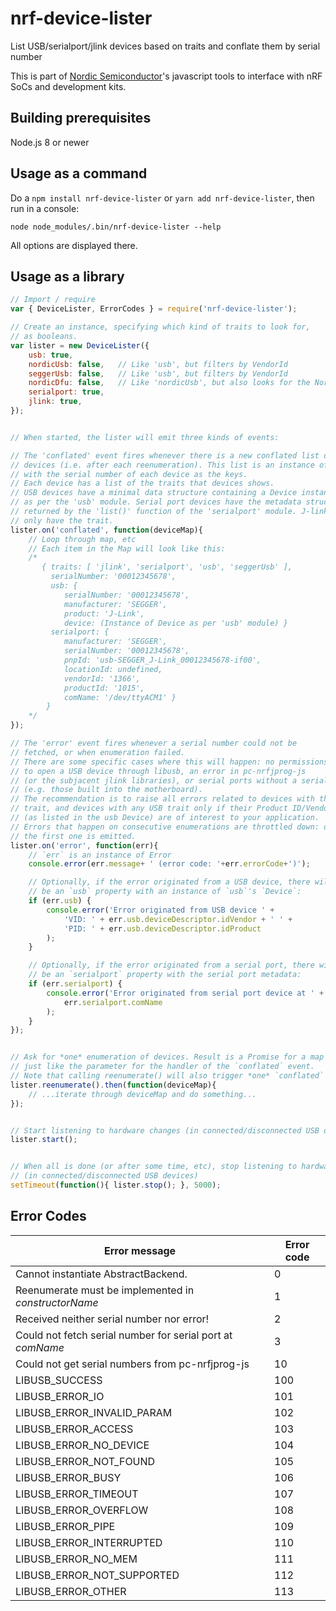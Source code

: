 
# nrf-device-lister

List USB/serialport/jlink devices based on traits and conflate them by serial number

This is part of [Nordic Semiconductor](http://www.nordicsemi.com/)'s javascript tools to
interface with nRF SoCs and development kits.

## Building prerequisites

Node.js 8 or newer

## Usage as a command

Do a `npm install nrf-device-lister` or `yarn add nrf-device-lister`, then run in a console:

`node node_modules/.bin/nrf-device-lister --help`

All options are displayed there.


## Usage as a library


```js
// Import / require
var { DeviceLister, ErrorCodes } = require('nrf-device-lister');

// Create an instance, specifying which kind of traits to look for,
// as booleans.
var lister = new DeviceLister({
    usb: true,
    nordicUsb: false,   // Like 'usb', but filters by VendorId
    seggerUsb: false,   // Like 'usb', but filters by VendorId
    nordicDfu: false,   // Like 'nordicUsb', but also looks for the Nordic DFU trigger interface
    serialport: true,
    jlink: true,
});


// When started, the lister will emit three kinds of events:

// The 'conflated' event fires whenever there is a new conflated list of
// devices (i.e. after each reenumeration). This list is an instance of Map,
// with the serial number of each device as the keys.
// Each device has a list of the traits that devices shows.
// USB devices have a minimal data structure containing a Device instance,
// as per the 'usb' module. Serial port devices have the metadata structure
// returned by the 'list()' function of the 'serialport' module. J-link probes
// only have the trait.
lister.on('conflated', function(deviceMap){
    // Loop through map, etc
    // Each item in the Map will look like this:
    /*
       { traits: [ 'jlink', 'serialport', 'usb', 'seggerUsb' ],
         serialNumber: '00012345678',
         usb: {
            serialNumber: '00012345678',
            manufacturer: 'SEGGER',
            product: 'J-Link',
            device: (Instance of Device as per 'usb' module) }
         serialport: {
            manufacturer: 'SEGGER',
            serialNumber: '00012345678',
            pnpId: 'usb-SEGGER_J-Link_00012345678-if00',
            locationId: undefined,
            vendorId: '1366',
            productId: '1015',
            comName: '/dev/ttyACM1' }
        }
    */
});

// The 'error' event fires whenever a serial number could not be
// fetched, or when enumeration failed.
// There are some specific cases where this will happen: no permissions
// to open a USB device through libusb, an error in pc-nrfjprog-js
// (or the subjacent jlink libraries), or serial ports without a serial number
// (e.g. those built into the motherboard).
// The recommendation is to raise all errors related to devices with the 'jlink'
// trait, and devices with any USB trait only if their Product ID/Vendor ID
// (as listed in the usb Device) are of interest to your application.
// Errors that happen on consecutive enumerations are throttled down: only
// the first one is emitted.
lister.on('error', function(err){
    // `err` is an instance of Error
    console.error(err.message+ ' (error code: '+err.errorCode+')');

    // Optionally, if the error originated from a USB device, there will
    // be an `usb` property with an instance of `usb`'s `Device`:
    if (err.usb) {
        console.error('Error originated from USB device ' +
            'VID: ' + err.usb.deviceDescriptor.idVendor + ' ' +
            'PID: ' + err.usb.deviceDescriptor.idProduct
        );
    }

    // Optionally, if the error originated from a serial port, there will
    // be an `serialport` property with the serial port metadata:
    if (err.serialport) {
        console.error('Error originated from serial port device at ' +
            err.serialport.comName
        );
    }
});


// Ask for *one* enumeration of devices. Result is a Promise for a map of devices,
// just like the parameter for the handler of the `conflated` event.
// Note that calling reenumerate() will also trigger *one* `conflated` event.
lister.reenumerate().then(function(deviceMap){
    // ...iterate through deviceMap and do something...
});


// Start listening to hardware changes (in connected/disconnected USB devices).
lister.start();


// When all is done (or after some time, etc), stop listening to hardware changes
// (in connected/disconnected USB devices)
setTimeout(function(){ lister.stop(); }, 5000);

```

## Error Codes

Error message                                                   | Error code
----------------------------------------------------------------| -------------
Cannot instantiate AbstractBackend.                             | 0
Reenumerate must be implemented in _constructorName_            | 1
Received neither serial number nor error!                       | 2
Could not fetch serial number for serial port at _comName_      | 3
Could not get serial numbers from pc-nrfjprog-js                | 10
LIBUSB_SUCCESS                                                  | 100
LIBUSB_ERROR_IO                                                 | 101
LIBUSB_ERROR_INVALID_PARAM                                      | 102
LIBUSB_ERROR_ACCESS                                             | 103
LIBUSB_ERROR_NO_DEVICE                                          | 104
LIBUSB_ERROR_NOT_FOUND                                          | 105
LIBUSB_ERROR_BUSY                                               | 106
LIBUSB_ERROR_TIMEOUT                                            | 107
LIBUSB_ERROR_OVERFLOW                                           | 108
LIBUSB_ERROR_PIPE                                               | 109
LIBUSB_ERROR_INTERRUPTED                                        | 110
LIBUSB_ERROR_NO_MEM                                             | 111
LIBUSB_ERROR_NOT_SUPPORTED                                      | 112
LIBUSB_ERROR_OTHER                                              | 113
